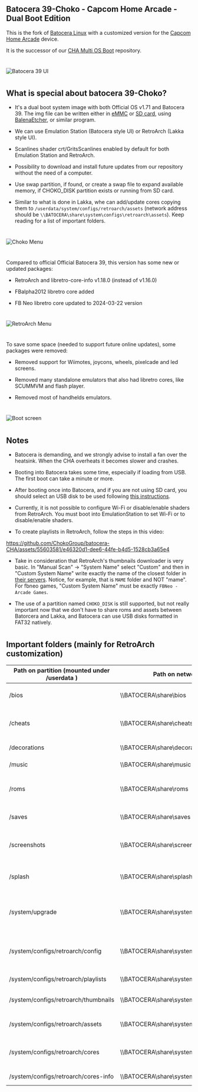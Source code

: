 #
## Batocera 39-Choko - Capcom Home Arcade - Dual Boot Edition

This is the fork of [Batocera Linux](https://batocera.org) with a customized version for the [Capcom Home Arcade](https://capcomhomearcade.com) device.

It is the successor of our [CHA Multi OS Boot](https://github.com/ChokoGroup/CHA-Multi-OS-Boot) repository.

#
![Batocera 39 UI](./ChokoGroup/BatoceraFavorites.png)
#

## What is special about batocera 39-Choko?

- It's a dual boot system image with both Official OS v1.71 and Batocera 39. The img file can be written either in [eMMC](https://github.com/lilo-san/cha-documentation#installing-software) or [SD card](https://github.com/lilo-san/cha-documentation#hardware-modifications), using [BalenaEtcher](https://etcher.balena.io), or similar program.

- We can use Emulation Station (Batocera style UI) or RetroArch (Lakka style UI).

- Scanlines shader crt/GritsScanlines enabled by default for both Emulation Station and RetroArch.

- Possibility to download and install future updates from our repository without the need of a computer.

- Use swap partition, if found, or create a swap file to expand available memory, if CHOKO_DISK partition exists or running from SD card.

- Similar to what is done in Lakka, whe can add/update cores copying them to `/userdata/system/configs/retroarch/assets` (network address should be `\\BATOCERA\share\system\configs\retroarch\assets`). Keep reading for a list of important folders.


#
![Choko Menu](./ChokoGroup/ChokoMenu.png)
#

Compared to official Official Batocera 39, this version has some new or updated packages:

- RetroArch and libretro-core-info v1.18.0 (instead of v1.16.0)

- FBalpha2012 libretro core added

- FB Neo libretro core updated to 2024-03-22 version


#
![RetroArch Menu](./ChokoGroup/RetroArchMainMenu.png)
#

To save some space (needed to support future online updates), some packages were removed:

- Removed support for Wiimotes, joycons, wheels, pixelcade and led screens.

- Removed many standalone emulators that also had libretro cores, like SCUMMVM and flash player.

- Removed most of handhelds emulators.


#
![Boot screen](./ChokoGroup/ChokoHomeArcade.png)
#

## Notes

- Batocera is demanding, and we strongly advise to install a fan over the heatsink. When the CHA overheats it becomes slower and crashes.

- Booting into Batocera takes some time, especially if loading from USB. The first boot can take a minute or more.

- After booting once into Batocera, and if you are not using SD card, you should select an USB disk to be used following [this instructions](https://wiki.batocera.org/store_games_on_a_second_usb_sata_drive).

- Currently, it is not possible to configure Wi-Fi or disable/enable shaders from RetroArch. You must boot into EmulationStation to set Wi-Fi or to disable/enable shaders.

- To create playlists in RetroArch, follow the steps in this video:

https://github.com/ChokoGroup/batocera-CHA/assets/55603581/e46320d1-dee6-44fe-b4d5-1528cb3a65e4


- Take in consideration that RetroArch's thumbnails downloader is very basic.
In "Manual Scan" -> "System Name" select "Custom" and then in "Custom System Name" write exactly the name of the closest folder in [their servers](https://thumbnails.libretro.com/).
Notice, for example, that is `MAME` folder and NOT "mame". For fbneo games, "Custom System Name" must be exactly `FBNeo - Arcade Games`.

- The use of a partition named `CHOKO_DISK` is still supported, but not really important now that we don't have to share roms and assets between Batorcera and Lakka, and Batocera can use USB disks formatted in FAT32 natively.

#

## Important folders (mainly for RetroArch customization)

| Path on partition (mounted under /userdata ) | Path on network (for Windows) | Function | wiki |
| --- | --- | --- | --- |
| /bios | \\\\BATOCERA\\share\\bios | BIOS files required for some emulators | https://wiki.batocera.org/add_games_bios#adding_bios_files |
| /cheats | \\\\BATOCERA\\share\\cheats | "cht" and "saves" folders for using cheats in RetroArch | https://docs.libretro.com/guides/cheat-codes/ |
| /decorations | \\\\BATOCERA\\share\\decorations | Bezels and overlays | https://wiki.batocera.org/decoration |
| /music | \\\\BATOCERA\\share\\music | Emulation Station music | https://wiki.batocera.org/emulationstation:music |
| /roms | \\\\BATOCERA\\share\\roms | Folders with games for each supported emulator/system | https://wiki.batocera.org/add_games_bios#adding_roms |
| /saves | \\\\BATOCERA\\share\\saves | Folders with savegames and savestates | |
| /screenshots | \\\\BATOCERA\\share\\screenshots | Folders with screenshots taken from games | |
| /splash | \\\\BATOCERA\\share\\splash | Custom images/videos to show while booting | https://wiki.batocera.org/splash_boot |
| /system/upgrade | \\\\BATOCERA\\share\\system\\upgrade | Used to download "boot.tar.xz" for upgradeing Batocera | https://wiki.batocera.org/upgrade_manually |
| /system/configs/retroarch/config | \\\\BATOCERA\\share\\system\\configs\\retroarch\\config | Is where RetroArch saves remmapping files and overlays \*.cfg | |
| /system/configs/retroarch/playlists | \\\\BATOCERA\\share\\system\\configs\\retroarch\\playlists | Playlists for RetroArch | https://docs.libretro.com/guides/roms-playlists-thumbnails/ |
| /system/configs/retroarch/thumbnails | \\\\BATOCERA\\share\\system\\configs\\retroarch\\thumbnails | Thumbnails for RetroArch' playlists | https://docs.libretro.com/guides/roms-playlists-thumbnails/ |
| /system/configs/retroarch/assets | \\\\BATOCERA\\share\\system\\configs\\retroarch\\assets | Assets for RetroArch' menus (icons) | |
| /system/configs/retroarch/cores | \\\\BATOCERA\\share\\system\\configs\\retroarch\\cores | Libretro cores for RetroArch' menus (\*.so files) | Files here will add or replace existing cores |
| /system/configs/retroarch/cores-info | \\\\BATOCERA\\share\\system\\configs\\retroarch\\cores-info | \*.info file for cores | Files here will add or replace existing info files |
